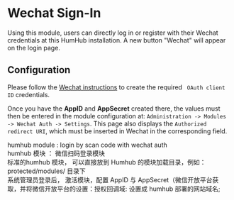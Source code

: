 # Wechat Sign-In

Using this module, users can directly log in or register with their Wechat credentials at this HumHub installation. 
A new button "Wechat" will appear on the login page.

## Configuration

Please follow the [Wechat instructions](https://github.com/yavish/humhub_auth-wechat) to create the required ` OAuth client ID` credentials.

Once you have the **AppID** and **AppSecret** created there, the values must then be entered in the module configuration at: `Administration -> Modules -> Wechat Auth -> Settings`. 
This page also displays the `Authorized redirect URI`, which must be inserted in Wechat in the corresponding field.


humhub module : login by scan code with wechat auth   
humhub 模块 ： 微信扫码登录模块   
标准的humhub 模块， 可以直接放到 Humhub 的模块加载目录，例如： protected/modules/ 目录下   
系统管理员登录后， 激活模块，配置 AppID 与 AppSecret（微信开放平台获取，并将微信开放平台的设置：授权回调域: 设置成 humhub 部署的网站域名;





